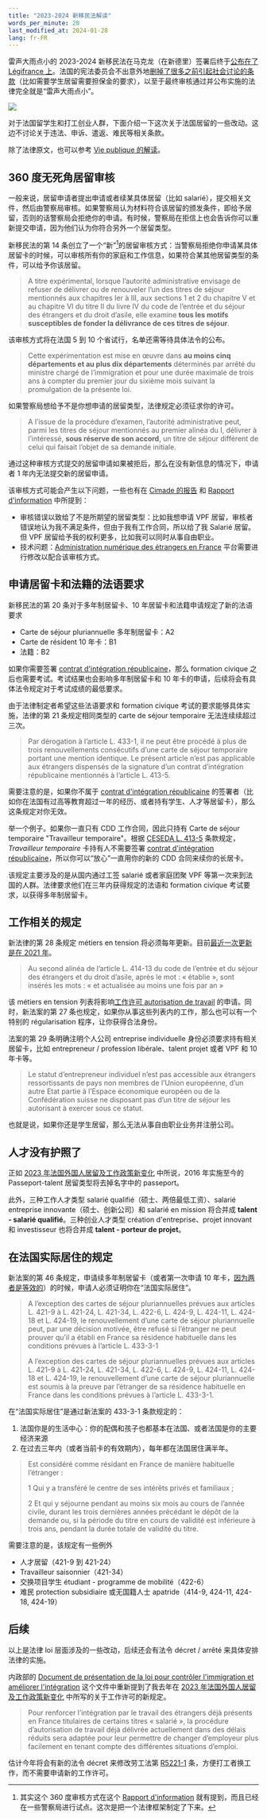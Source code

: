 ```yaml
---
title: "2023-2024 新移民法解读"
words_per_minute: 20
last_modified_at: 2024-01-28
lang: fr-FR
---
```


雷声大雨点小的 2023-2024 新移民法在马克龙（在新德里）签署后终于[公布在了 Légifrance 上](https://www.legifrance.gouv.fr/jorf/id/JORFTEXT000049040245)。法国的宪法委员会不出意外地[删掉了很多之前引起社会讨论的条款](https://www.conseil-constitutionnel.fr/decision/2024/2023863DC.htm)（比如需要学生居留需要担保金的要求），以至于最终审核通过并公布实施的法律完全就是“雷声大雨点小”。

![](/assets/images/2024/01/loi_immigration.png)

对于法国留学生和打工创业人群，下面介绍一下这次关于法国居留的一些改动。这边不讨论关于违法、申诉、遣返、难民等相关条款。

除了法律原文，也可以参考 [Vie publique 的解读](https://www.vie-publique.fr/loi/287993-loi-immigration-integration-asile-du-26-janvier-2024)。

## 360 度无死角居留审核

一般来说，居留申请者提出申请或者续某具体居留（比如 salarié），提交相关文件，然后由警察局审核。如果警察局认为材料符合该居留的颁发条件，即给予居留，否则的话警察局会拒绝你的申请。有时候，警察局在拒信上也会告诉你可以重新提交申请，因为他们认为你符合另外一个居留类型。

新移民法的第 14 条创立了一个“新”[^1]的居留审核方式：当警察局拒绝你申请某具体居留卡的时候，可以审核所有你的家庭和工作信息，如果符合某其他居留类型的条件，可以给予你该居留。

> A titre expérimental, lorsque l’autorité administrative envisage de refuser de délivrer ou de renouveler l’un des titres de séjour mentionnés aux chapitres Ier à III, aux sections 1 et 2 du chapitre V et au chapitre VI du titre II du livre IV du code de l’entrée et du séjour des étrangers et du droit d’asile, elle examine **tous les motifs susceptibles de fonder la délivrance de ces titres de séjour**.

该审核方式将在法国 5 到 10 个省试行，名单还需等待具体法令的公布。

> Cette expérimentation est mise en œuvre dans **au moins cinq départements et au plus dix départements** déterminés par arrêté du ministre chargé de l’immigration et pour une durée maximale de trois ans à compter du premier jour du sixième mois suivant la promulgation de la présente loi.

如果警察局想给予不是你想申请的居留类型，法律规定必须征求你的许可。

> A l’issue de la procédure d’examen, l’autorité administrative peut, parmi les titres de séjour mentionnés au premier alinéa du I, délivrer à l’intéressé, **sous réserve de son accord**, un titre de séjour différent de celui qui faisait l’objet de sa demande initiale.

通过这种审核方式提交的居留申请如果被拒后，那么在没有新信息的情况下，申请者 1 年内无法提交新的居留申请。

该审核方式可能会产生以下问题，一些也有在 [Cimade 的报告](https://www.lacimade.org/wp-content/uploads/2023/03/Decryptage-Cimade-PJL-asile-et-immigration-post-senat-201123.pdf) 和 [Rapport d'information](https://www.senat.fr/rap/r21-626/r21-6261.pdf) 中所提到：

- 审核错误以致给了不是所期望的居留类型：比如我想申请 VPF 居留，审核者错误地认为我不满足条件，但由于我有工作合同，所以给了我 Salarié 居留。但 VPF 居留给予我的权利更多，比如我可以同时从事自由职业。
- 技术问题：[Administration numérique des étrangers en France](https://administration-etrangers-en-france.interieur.gouv.fr) 平台需要进行修改以配合该审核方式。

## 申请居留卡和法籍的法语要求

新移民法的第 20 条对于多年制居留卡、10 年居留卡和法籍申请规定了新的法语要求

- Carte de séjour pluriannuelle 多年制居留卡：A2
- Carte de résident 10 年卡：B1
- 法籍：B2

如果你需要签署 [contrat d'intégration républicaine](https://www.service-public.fr/particuliers/vosdroits/F17048)，那么 formation civique 之后也需要考试。考试结果也会影响多年制居留卡和 10 年卡的申请，后续将会有具体法令规定对于考试成绩的最低要求。

由于法律制定者希望这些法语要求和 formation civique 考试的要求能够具体实施，法律的第 21 条规定相同类型的 carte de séjour temporaire 无法连续续超过三次。

> Par dérogation à l’article L. 433-1, il ne peut être procédé à plus de trois renouvellements consécutifs d’une carte de séjour temporaire portant une mention identique. Le présent article n’est pas applicable aux étrangers dispensés de la signature d’un contrat d’intégration républicaine mentionnés à l’article L. 413-5.

需要注意的是，如果你不属于 [contrat d'intégration républicaine](https://www.service-public.fr/particuliers/vosdroits/F17048) 的签署者（比如你在法国有过高等教育超过一年的经历、或者持有学生、人才等居留卡），那么这条规定对你无效。

举一个例子。如果你一直只有 CDD 工作合同，因此只持有 Carte de séjour temporaire "Travailleur temporaire"。根据 [CESEDA L. 413-5](https://www.legifrance.gouv.fr/codes/article_lc/LEGIARTI000042776855) 条款规定，*Travailleur temporaire* 卡持有人不需要签署 [contrat d'intégration républicaine](https://www.service-public.fr/particuliers/vosdroits/F17048)，所以你可以“放心”一直用你的新的 CDD 合同来续你的长居卡。

该规定主要涉及的是从国内通过工签 salarié 或者家庭团聚 VPF 等第一次来到法国的人群。法律要求他们在三年内获得规定的法语和 formation civique 考试要求，以获得多年制居留卡。

## 工作相关的规定

新法律的第 28 条规定 métiers en tension 将必须每年更新。目前[最近一次更新是在 2021 年](https://www.legifrance.gouv.fr/jorf/id/JORFTEXT000043317444)。

> Au second alinéa de l’article L. 414-13 du code de l’entrée et du séjour des étrangers et du droit d’asile, après le mot : « établie », sont insérés les mots : « et actualisée au moins une fois par an »

该 métiers en tension 列表将影响[工作许可 autorisation de travail]((/tds/carte-de-sejour-salarie/)) 的申请。同时，新法案的第 27 条也规定，如果你从事这些列表内的工作，那么也可以有一个特别的 régularisation 程序，让你获得合法身份。

法案的第 29 条明确注明个人公司 entreprise individuelle 身份必须要求持有相关居留卡，比如 entrepreneur / profession libérale、talent projet 或者 VPF 和 10 年卡等。

> Le statut d’entrepreneur individuel n’est pas accessible aux étrangers ressortissants de pays non membres de l’Union européenne, d’un autre Etat partie à l’Espace économique européen ou de la Confédération suisse ne disposant pas d’un titre de séjour les autorisant à exercer sous ce statut.

也就是说，如果你还是学生居留，那么无法从事自由职业业务并注册公司。

## 人才没有护照了

正如 [2023 年法国外国人居留及工作政策新变化](/tds/changements-2023) 中所说，2016 年实施至今的 Passeport-talent 居留类型将去掉名字中的 passeport。

此外，三种工作人才类型 salarié qualifié（硕士、两倍最低工资）、salarié entreprise innovante（硕士、创新公司）和 salarié en mission 将合并成 **talent - salarié qualifié**。三种创业人才类型 création d'entreprise、projet innovant 和 investisseur 也将合并成 **talent - porteur de projet**。

## 在法国实际居住的规定

新法案的第 46 条规定，申请续多年制居留卡（或者第一次申请 10 年卡，[因为两者是等效的](https://www.legifrance.gouv.fr/codes/article_lc/LEGIARTI000042807068)）的时候，申请人必须证明你在“法国实际居住”。

> A l’exception des cartes de séjour pluriannuelles prévues aux articles L. 421-9 à L. 421-24, L. 421-34, L. 422-6, L. 424-9, L. 424-11, L. 424-18 et L. 424-19, le renouvellement d’une carte de séjour pluriannuelle peut, par une décision motivée, être refusé si l’étranger ne peut prouver qu’il a établi en France sa résidence habituelle dans les conditions prévues à l’article L. 433-3-1
>
> A l’exception des cartes de séjour pluriannuelles prévues aux articles L. 421-9 à L. 421-24, L. 421-34, L. 422-6, L. 424-9, L. 424-11, L. 424-18 et L. 424-19, le renouvellement d’une carte de séjour pluriannuelle est soumis à la preuve par l’étranger de sa résidence habituelle en France dans les conditions prévues à l’article L. 433-3-1.

在“法国实际居住”是通过新法案的 433-3-1 条款规定的：

1. 法国你是的生活中心：你的配偶和孩子也都基本在法国、或者法国是你的主要经济来源
2. 在过去三年内（或者当前卡的有效期内），每年都在法国居住满半年。

> Est considéré comme résidant en France de manière habituelle l’étranger :
>
> 1 Qui y a transféré le centre de ses intérêts privés et familiaux ;
>
> 2 Et qui y séjourne pendant au moins six mois au cours de l’année civile, durant les trois dernières années précédant le dépôt de la demande ou, si la période du titre en cours de validité est inférieure à trois ans, pendant la durée totale de validité du titre.

需要注意的是，该规定有一些例外

- 人才居留（421-9 到 421-24）
- Travailleur saisonnier（421-34）
- 交换项目学生 étudiant - programme de mobilité（422-6）
- 难民 protection subsidiaire 或无国籍人士 apatride（414-9, 424-11, 424-18, 424-19）

## 后续

以上是法律 loi 层面涉及的一些改动，后续还会有法令 décret / arrêté 来具体安排法律的实施。

内政部的 [Document de présentation de la loi pour contrôler l'immigration et améliorer l'intégration](https://www.interieur.gouv.fr/sites/minint/files/medias/documents/2024-01/Presentation_loi_immigration.pdf) 这个文件中重新提到了我去年在 [2023 年法国外国人居留及工作政策新变化](/tds/changements-2023) 中所写的关于工作许可的新规定。

> Pour renforcer l’intégration par le travail des étrangers déjà présents en France titulaires de certains titres « salarié », la procédure d’autorisation de travail déjà délivrée actuellement dans des délais réduits sera adaptée pour leur permettre de changer d’employeur plus facilement en tenant compte des différentes situations d’emploi.

估计今年将会有新的法令 décret 来修改劳工法第 [R5221-1](https://www.legifrance.gouv.fr/codes/article_lc/LEGIARTI000043325323) 条，方便打工者换工作，而不需要申请新的工作许可。

[^1]: 其实这个 360 度审核方式在这个 [Rapport d'information](https://www.senat.fr/rap/r21-626/r21-6261.pdf) 就有提到，而且已经在一些警察局进行试点。这次是把一个法律框架制定了下来。
